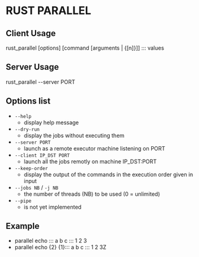 # RUST PARALLEL

## Client Usage
rust_parallel [options] [command [arguments | {[n]}]] ::: values

## Server Usage
rust_parallel --server PORT
        
## Options list
+ `--help`
    - display help message
+ `--dry-run`             
    - display the jobs without executing them
+ `--server PORT`           
    - launch as a remote executor machine listening on PORT
+ `--client IP_DST PORT`    
    - launch all the jobs remotly on machine IP_DST:PORT
+ `--keep-order`            
    - display the output of the commands in the execution order given in input
+ `--jobs NB` / `-j NB`       
    - the number of threads (NB) to be used (0 = unlimited)
+ `--pipe`                  
    - is not yet implemented


## Example
+ parallel echo ::: a b c ::: 1 2 3
+ parallel echo {2} {1}::: a b c ::: 1 2 3Z
